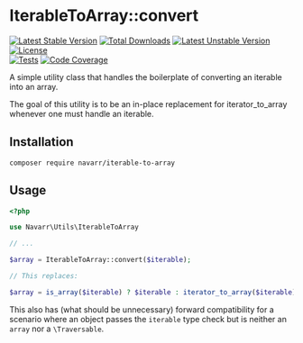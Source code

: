 # IterableToArray::convert
[![Latest Stable Version](http://poser.pugx.org/navarr/iterable-to-array/v)](https://packagist.org/packages/navarr/iterable-to-array)
[![Total Downloads](http://poser.pugx.org/navarr/iterable-to-array/downloads)](https://packagist.org/packages/navarr/iterable-to-array)
[![Latest Unstable Version](http://poser.pugx.org/navarr/iterable-to-array/v/unstable)](https://packagist.org/packages/navarr/iterable-to-array)
[![License](http://poser.pugx.org/navarr/iterable-to-array/license)](https://packagist.org/packages/navarr/iterable-to-array)  
[![Tests](https://github.com/navarr/iterable_to_array/actions/workflows/commit.yml/badge.svg)](https://github.com/navarr/iterable_to_array/actions/workflows/commit.yml)
[![Code Coverage](https://codecov.io/gh/navarr/iterable_to_array/branch/main/graph/badge.svg?token=DJRUJTV2GW)](https://app.codecov.io/gh/navarr/iterable_to_array/)

A simple utility class that handles the boilerplate of converting an iterable into an array.

The goal of this utility is to be an in-place replacement for iterator_to_array whenever one must handle an iterable.

## Installation

    composer require navarr/iterable-to-array

## Usage

```php
<?php

use Navarr\Utils\IterableToArray

// ...

$array = IterableToArray::convert($iterable);

// This replaces:

$array = is_array($iterable) ? $iterable : iterator_to_array($iterable);
```

This also has (what should be unnecessary) forward compatibility for a scenario where an object passes the `iterable` type check but is neither an `array` nor a `\Traversable`.
